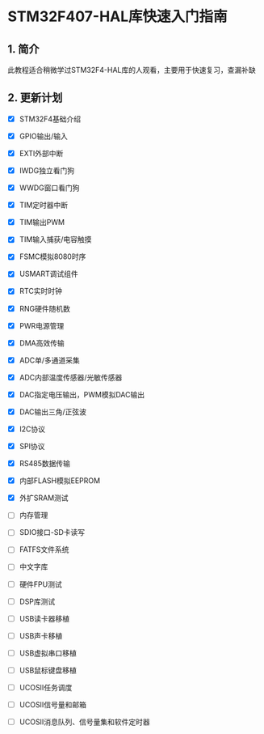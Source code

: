 # STM32F407-HAL库快速入门指南

## 1. 简介

此教程适合稍微学过STM32F4-HAL库的人观看，主要用于快速复习，查漏补缺

## 2. 更新计划

- [x] STM32F4基础介绍

- [x] GPIO输出/输入

- [x] EXTI外部中断

- [x] IWDG独立看门狗

- [x] WWDG窗口看门狗

- [x] TIM定时器中断

- [x] TIM输出PWM

- [x] TIM输入捕获/电容触摸

- [x] FSMC模拟8080时序

- [x] USMART调试组件

- [x] RTC实时时钟

- [x] RNG硬件随机数

- [x] PWR电源管理

- [x] DMA高效传输

- [x] ADC单/多通道采集

- [x] ADC内部温度传感器/光敏传感器

- [x] DAC指定电压输出，PWM模拟DAC输出

- [x] DAC输出三角/正弦波

- [x] I2C协议

- [x] SPI协议

- [x] RS485数据传输

- [x] 内部FLASH模拟EEPROM

- [x] 外扩SRAM测试

- [ ] 内存管理

- [ ] SDIO接口-SD卡读写

- [ ] FATFS文件系统

- [ ] 中文字库

- [ ] 硬件FPU测试

- [ ] DSP库测试

- [ ] USB读卡器移植

- [ ] USB声卡移植

- [ ] USB虚拟串口移植

- [ ] USB鼠标键盘移植

- [ ] UCOSII任务调度

- [ ] UCOSII信号量和邮箱

- [ ] UCOSII消息队列、信号量集和软件定时器
